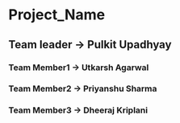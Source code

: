 <h1>Project_Name</h1>
<h2>Team leader -> Pulkit Upadhyay</h2>
<h3>Team Member1 -> Utkarsh Agarwal</h3>
<h3>Team Member2 -> Priyanshu Sharma</h3>
<h3>Team Member3 -> Dheeraj Kriplani</h3>

